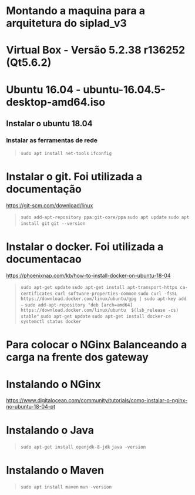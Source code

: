 # Montando a maquina para a arquitetura do siplad_v3
# Virtual Box - Versão 5.2.38 r136252 (Qt5.6.2)
# Ubuntu 16.04 - ubuntu-16.04.5-desktop-amd64.iso 

## Instalar o ubuntu 18.04

### Instalar as ferramentas de rede

> `sudo apt install net-tools`
> `ifconfig`

# Instalar o git. Foi utilizada a documentação 
https://git-scm.com/download/linux

> `sudo add-apt-repository ppa:git-core/ppa`
> `sudo apt update`
> `sudo apt install git`
> `git --version`


# Instalar o docker. Foi utilizada a documentacao

https://phoenixnap.com/kb/how-to-install-docker-on-ubuntu-18-04

>  `sudo apt-get update`
>  `sudo apt-get install apt-transport-https ca-certificates curl software-properties-common`
>  `sudo curl -fsSL https://download.docker.com/linux/ubuntu/gpg | sudo apt-key add –`
>  `sudo add-apt-repository "deb [arch=amd64] https://download.docker.com/linux/ubuntu  $(lsb_release -cs)  stable"`
>  `sudo apt-get update`
>  `sudo apt-get install docker-ce`
>  `systemctl status docker`


# Para colocar o NGinx Balanceando a carga na frente dos gateway
# Instalando o NGinx 
https://www.digitalocean.com/community/tutorials/como-instalar-o-nginx-no-ubuntu-18-04-pt

# Instalando o Java
>  `sudo apt-get install openjdk-8-jdk`
>  `java -version`

# Instalando o Maven

> `sudo apt install maven`
> `mvn -version`